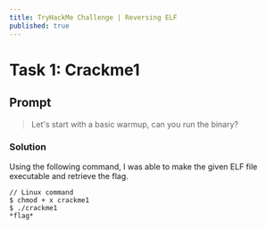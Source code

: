 ```yaml
---
title: TryHackMe Challenge | Reversing ELF
published: true
---
```

# [](#header-1)Task 1: Crackme1

## [](#header-2)Prompt

> Let's start with a basic warmup, can you run the binary?

### [](#header-3)Solution

Using the following command, I was able to make the given ELF file executable and retrieve the flag.

```Linux
// Linux command
$ chmod + x crackme1
$ ./crackme1
*flag*
```
